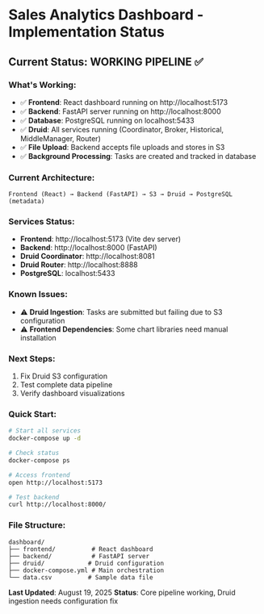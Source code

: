 # Sales Analytics Dashboard - Implementation Status

## **Current Status: WORKING PIPELINE** ✅

### **What's Working:**

- ✅ **Frontend**: React dashboard running on http://localhost:5173
- ✅ **Backend**: FastAPI server running on http://localhost:8000
- ✅ **Database**: PostgreSQL running on localhost:5433
- ✅ **Druid**: All services running (Coordinator, Broker, Historical, MiddleManager, Router)
- ✅ **File Upload**: Backend accepts file uploads and stores in S3
- ✅ **Background Processing**: Tasks are created and tracked in database

### **Current Architecture:**

```
Frontend (React) → Backend (FastAPI) → S3 → Druid → PostgreSQL (metadata)
```

### **Services Status:**

- **Frontend**: http://localhost:5173 (Vite dev server)
- **Backend**: http://localhost:8000 (FastAPI)
- **Druid Coordinator**: http://localhost:8081
- **Druid Router**: http://localhost:8888
- **PostgreSQL**: localhost:5433

### **Known Issues:**

- ⚠️ **Druid Ingestion**: Tasks are submitted but failing due to S3 configuration
- ⚠️ **Frontend Dependencies**: Some chart libraries need manual installation

### **Next Steps:**

1. Fix Druid S3 configuration
2. Test complete data pipeline
3. Verify dashboard visualizations

### **Quick Start:**

```bash
# Start all services
docker-compose up -d

# Check status
docker-compose ps

# Access frontend
open http://localhost:5173

# Test backend
curl http://localhost:8000/
```

### **File Structure:**

```
dashboard/
├── frontend/          # React dashboard
├── backend/           # FastAPI server
├── druid/            # Druid configuration
├── docker-compose.yml # Main orchestration
└── data.csv          # Sample data file
```

**Last Updated**: August 19, 2025
**Status**: Core pipeline working, Druid ingestion needs configuration fix
